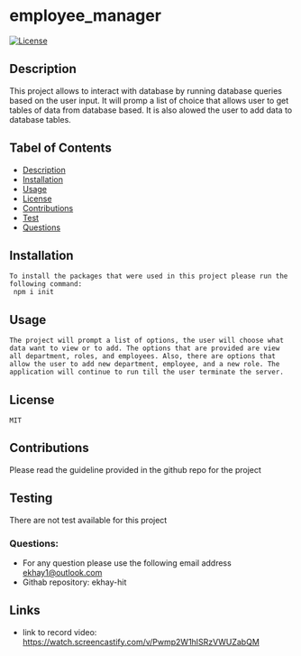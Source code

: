 # employee_manager

[![License](https://img.shields.io/badge/License-MIT-blue.svg)](https://opensource.org/licenses/MIT)
     
## Description
This project allows to interact with database by running database queries based on the user input. It will promp a list of choice that allows user to get tables of data from database based. It is also alowed the user to add data to database tables. 

## Tabel of Contents

* [Description](#Description)
* [Installation](#Installation)
* [Usage](#Usage)
* [License](#License)
* [Contributions](#Contributions)
* [Test](#Test)
* [Questions](#Questions)
    
## Installation 
    To install the packages that were used in this project please run the following command:
     npm i init

 ## Usage
    The project will prompt a list of options, the user will choose what data want to view or to add. The options that are provided are view all department, roles, and employees. Also, there are options that allow the user to add new department, employee, and a new role. The application will continue to run till the user terminate the server. 

## License
    MIT

## Contributions
Please read the guideline provided in the github repo for the project

## Testing
There are not test available for this project


### Questions:

* For any question please use the following email address ekhay1@outlook.com
* Githab repository: ekhay-hit

## Links
* link to record video: https://watch.screencastify.com/v/Pwmp2W1hISRzVWUZabQM